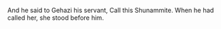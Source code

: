 And he said to Gehazi his servant, Call this Shunammite. When he had called her, she stood before him.

